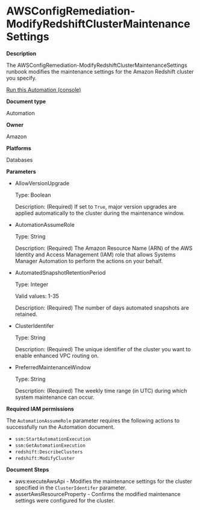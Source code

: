 # AWSConfigRemediation\-ModifyRedshiftClusterMaintenanceSettings<a name="automation-aws-modify-redshift-maintenance"></a>

**Description**

The AWSConfigRemediation\-ModifyRedshiftClusterMaintenanceSettings runbook modifies the maintenance settings for the Amazon Redshift cluster you specify\.

[Run this Automation \(console\)](https://console.aws.amazon.com/systems-manager/automation/execute/AWSConfigRemediation-ModifyRedshiftClusterMaintenanceSettings)

**Document type**

Automation

**Owner**

Amazon

**Platforms**

Databases

**Parameters**
+ AllowVersionUpgrade

  Type: Boolean

  Description: \(Required\) If set to `True`, major version upgrades are applied automatically to the cluster during the maintenance window\.
+ AutomationAssumeRole

  Type: String

  Description: \(Required\) The Amazon Resource Name \(ARN\) of the AWS Identity and Access Management \(IAM\) role that allows Systems Manager Automation to perform the actions on your behalf\.
+ AutomatedSnapshotRetentionPeriod

  Type: Integer

  Valid values: 1\-35

  Description: \(Required\) The number of days automated snapshots are retained\.
+ ClusterIdentifer

  Type: String

  Description: \(Required\) The unique identifier of the cluster you want to enable enhanced VPC routing on\.
+ PreferredMaintenanceWindow

  Type: String

  Description: \(Required\) The weekly time range \(in UTC\) during which system maintenance can occur\.

**Required IAM permissions**

The `AutomationAssumeRole` parameter requires the following actions to successfully run the Automation document\.
+ `ssm:StartAutomationExecution`
+ `ssm:GetAutomationExecution`
+ `redshift:DescribeClusters`
+ `redshift:ModifyCluster`

**Document Steps**
+ aws:executeAwsApi \- Modifies the maintenance settings for the cluster specified in the `ClusterIdentifer` parameter\.
+ assertAwsResourceProperty \- Confirms the modified maintenance settings were configured for the cluster\.